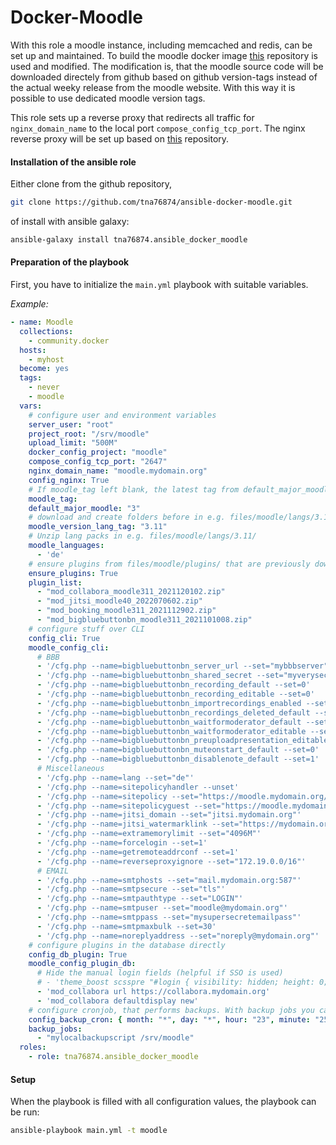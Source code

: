 # Docker-Moodle

With this role a moodle instance, including memcached and redis, can be set up and maintained. To build the moodle docker image [this](https://github.com/ellakcy/docker-moodle) repository is used and modified. The modification is, that the moodle source code will be downloaded directely from github based on github version-tags instead of the actual weeky release from the moodle website. With this way it is possible to use dedicated moodle version tags.

This role sets up a reverse proxy that redirects all traffic for `nginx_domain_name` to the local port `compose_config_tcp_port`. The nginx reverse proxy will be set up based on [this](https://github.com/stadtulm/a13-ansible) repository.



#### Installation of the ansible role

Either clone from the github repository,

```bash
git clone https://github.com/tna76874/ansible-docker-moodle.git
```

of install with ansible galaxy:

```bash
ansible-galaxy install tna76874.ansible_docker_moodle
```



#### Preparation of the playbook

First, you have to initialize the `main.yml` playbook with suitable variables.

*Example:*

```yaml
- name: Moodle
  collections:
    - community.docker
  hosts: 
    - myhost
  become: yes
  tags:
    - never
    - moodle
  vars:
    # configure user and environment variables
    server_user: "root"
    project_root: "/srv/moodle"
    upload_limit: "500M"
    docker_config_project: "moodle"
    compose_config_tcp_port: "2647"
    nginx_domain_name: "moodle.mydomain.org"
    config_nginx: True
    # If moodle_tag left blank, the latest tag from default_major_moodle will be used
    moodle_tag: 
    default_major_moodle: "3"
    # download and create folders before in e.g. files/moodle/langs/3.11/de.tip
    moodle_version_lang_tag: "3.11"
    # Unzip lang packs in e.g. files/moodle/langs/3.11/
    moodle_languages:
      - 'de'
	# ensure plugins from files/moodle/plugins/ that are previously downloaded from https://moodle.org/plugins/
	ensure_plugins: True
    plugin_list:
      - "mod_collabora_moodle311_2021120102.zip"
      - "mod_jitsi_moodle40_2022070602.zip"
      - "mod_booking_moodle311_2021112902.zip"
      - "mod_bigbluebuttonbn_moodle311_2021101008.zip"
    # configure stuff over CLI
    config_cli: True
    moodle_config_cli:
      # BBB
      - '/cfg.php --name=bigbluebuttonbn_server_url --set="mybbbserver"'
      - '/cfg.php --name=bigbluebuttonbn_shared_secret --set="myverysecretbbbkey"'
      - '/cfg.php --name=bigbluebuttonbn_recording_default --set=0'
      - '/cfg.php --name=bigbluebuttonbn_recording_editable --set=0'
      - '/cfg.php --name=bigbluebuttonbn_importrecordings_enabled --set=0'
      - '/cfg.php --name=bigbluebuttonbn_recordings_deleted_default --set=0'
      - '/cfg.php --name=bigbluebuttonbn_waitformoderator_default --set=0'
      - '/cfg.php --name=bigbluebuttonbn_waitformoderator_editable --set=1'
      - '/cfg.php --name=bigbluebuttonbn_preuploadpresentation_editable --set=1'
      - '/cfg.php --name=bigbluebuttonbn_muteonstart_default --set=0'
      - '/cfg.php --name=bigbluebuttonbn_disablenote_default --set=1'
      # Miscellaneous
      - '/cfg.php --name=lang --set="de"'
      - '/cfg.php --name=sitepolicyhandler --unset'
      - '/cfg.php --name=sitepolicy --set="https://moodle.mydomain.org/login/conditions.html"'
      - '/cfg.php --name=sitepolicyguest --set="https://moodle.mydomain.org/login/conditions.html"'
      - '/cfg.php --name=jitsi_domain --set="jitsi.mydomain.org"'
      - '/cfg.php --name=jitsi_watermarklink --set="https://mydomain.org"'
      - '/cfg.php --name=extramemorylimit --set="4096M"'
      - '/cfg.php --name=forcelogin --set=1'
      - '/cfg.php --name=getremoteaddrconf --set=1'
      - '/cfg.php --name=reverseproxyignore --set="172.19.0.0/16"'
      # EMAIL
      - '/cfg.php --name=smtphosts --set="mail.mydomain.org:587"'
      - '/cfg.php --name=smtpsecure --set="tls"'
      - '/cfg.php --name=smtpauthtype --set="LOGIN"'
      - '/cfg.php --name=smtpuser --set="moodle@mydomain.org"'
      - '/cfg.php --name=smtppass --set="mysupersecretemailpass"'
      - '/cfg.php --name=smtpmaxbulk --set=30'
      - '/cfg.php --name=noreplyaddress --set="noreply@mydomain.org"'
    # configure plugins in the database directly
    config_db_plugin: True
    moodle_config_plugin_db:
      # Hide the manual login fields (helpful if SSO is used)
      # - 'theme_boost scsspre "#login { visibility: hidden; height: 0; }"'
      - 'mod_collabora url https://collabora.mydomain.org'
      - 'mod_collabora defaultdisplay new'
    # configure cronjob, that performs backups. With backup jobs you can set custom backup scripts that should be executed
    config_backup_cron: { month: "*", day: "*", hour: "23", minute: "25" }
    backup_jobs:
      - "mylocalbackupscript /srv/moodle"
  roles:
    - role: tna76874.ansible_docker_moodle
```



#### Setup

When the playbook is filled with all configuration values, the playbook can be run:

```bash
ansible-playbook main.yml -t moodle
```

